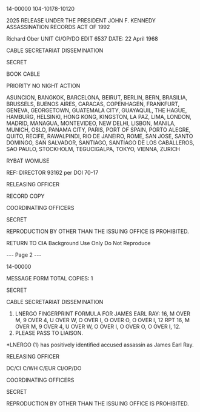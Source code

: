 14-00000
104-10178-10120

2025 RELEASE UNDER THE PRESIDENT JOHN F. KENNEDY ASSASSINATION RECORDS ACT OF 1992

Richard Ober
UNIT CI/OP/DO
EDIT 6537
DATE: 22 April 1968

CABLE SECRETARIAT DISSEMINATION

SECRET

BOOK CABLE

PRIORITY NO NIGHT ACTION

ASUNCION, BANGKOK, BARCELONA, BEIRUT, BERLIN, BERN,
BRASILIA, BRUSSELS, BUENOS AIRES, CARACAS, COPENHAGEN,
FRANKFURT, GENEVA, GEORGETOWN, GUATEMALA CITY,
GUAYAQUIL, THE HAGUE, HAMBURG, HELSINKI, HONG KONG,
KINGSTON, LA PAZ, LIMA, LONDON, MADRID, MANAGUA, MONTEVIDEO,
NEW DELHI, LISBON, MANILA, MUNICH, OSLO, PANAMA CITY, PARIS,
PORT OF SPAIN, PORTO ALEGRE, QUITO, RECIFE, RAWALPINDI,
RIO DE JANEIRO, ROME, SAN JOSE, SANTO DOMINGO, SAN SALVADOR,
SANTIAGO, SANTIAGO DE LOS CABALLEROS, SAO PAULO, STOCKHOLM,
TEGUCIGALPA, TOKYO, VIENNA, ZURICH

RYBAT WOMUSE

REF: DIRECTOR 93162
per DOI 70-17

RELEASING OFFICER

RECORD COPY

COORDINATING OFFICERS

SECRET

REPRODUCTION BY OTHER THAN THE ISSUING OFFICE IS PROHIBITED.

RETURN TO CIA
Background Use Only
Do Not Reproduce

--- Page 2 ---

14-00000

MESSAGE FORM
TOTAL COPIES: 1

SECRET

CABLE SECRETARIAT DISSEMINATION

1. LNERGO FINGERPRINT FORMULA FOR JAMES EARL
RAY: 16, M OVER M, 9 OVER 4, U OVER W, O OVER I, O OVER O,
O OVER I, 12 RPT 16, M OVER M, 9 OVER 4, U OVER W, O OVER I,
O OVER O, O OVER I, 12.
2. PLEASE PASS TO LIAISON.

*LNERGO (1) has positively identified accused assassin as James Earl Ray.

RELEASING OFFICER

DC/CI
C/WH
C/EUR
CI/OP/DO

COORDINATING OFFICERS

SECRET

REPRODUCTION BY OTHER THAN THE ISSUING OFFICE IS PROHIBITED.

